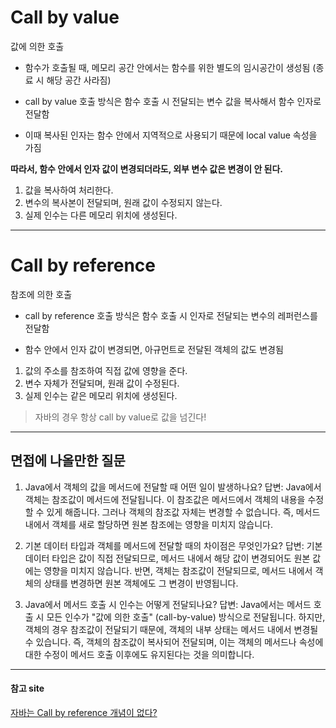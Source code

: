 # Call by value

값에 의한 호출

- 함수가 호출될 때, 메모리 공간 안에서는 함수를 위한 별도의 임시공간이 생성됨 (종료 시 해당 공간 사라짐)

- call by value 호출 방식은 함수 호출 시 전달되는 변수 값을 복사해서 함수 인자로 전달함

- 이때 복사된 인자는 함수 안에서 지역적으로 사용되기 때문에 local value 속성을 가짐


**따라서, 함수 안에서 인자 값이 변경되더라도, 외부 변수 값은 변경이 안 된다.**

1. 값을 복사하여 처리한다.
2. 변수의 복사본이 전달되며, 원래 값이 수정되지 않는다.
3. 실제 인수는 다른 메모리 위치에 생성된다.

---
# Call by reference

참조에 의한 호출

- call by reference 호출 방식은 함수 호출 시 인자로 전달되는 변수의 레퍼런스를 전달함

- 함수 안에서 인자 값이 변경되면, 아규먼트로 전달된 객체의 값도 변경됨

1. 값의 주소를 참조하여 직접 값에 영향을 준다.
2. 변수 자체가 전달되며, 원래 값이 수정된다.
3. 실제 인수는 같은 메모리 위치에 생성된다.


> 자바의 경우 항상 call by value로 값을 넘긴다!





--- 
## 면접에 나올만한 질문
1. Java에서 객체의 값을 메서드에 전달할 때 어떤 일이 발생하나요?
답변: Java에서 객체는 참조값이 메서드에 전달됩니다. 이 참조값은 메서드에서 객체의 내용을 수정할 수 있게 해줍니다. 그러나 객체의 참조값 자체는 변경할 수 없습니다. 즉, 메서드 내에서 객체를 새로 할당하면 원본 참조에는 영향을 미치지 않습니다.

2. 기본 데이터 타입과 객체를 메서드에 전달할 때의 차이점은 무엇인가요?
답변: 기본 데이터 타입은 값이 직접 전달되므로, 메서드 내에서 해당 값이 변경되어도 원본 값에는 영향을 미치지 않습니다. 반면, 객체는 참조값이 전달되므로, 메서드 내에서 객체의 상태를 변경하면 원본 객체에도 그 변경이 반영됩니다.

3. Java에서 메서드 호출 시 인수는 어떻게 전달되나요?
답변: Java에서는 메서드 호출 시 모든 인수가 "값에 의한 호출" (call-by-value) 방식으로 전달됩니다. 하지만, 객체의 경우 참조값이 전달되기 때문에, 객체의 내부 상태는 메서드 내에서 변경될 수 있습니다. 즉, 객체의 참조값이 복사되어 전달되며, 이는 객체의 메서드나 속성에 대한 수정이 메서드 호출 이후에도 유지된다는 것을 의미합니다.

---

#### 참고 site
[자바는 Call by reference 개념이 없다?](https://inpa.tistory.com/entry/JAVA-%E2%98%95-%EC%9E%90%EB%B0%94%EB%8A%94-Call-by-reference-%EA%B0%9C%EB%85%90%EC%9D%B4-%EC%97%86%EB%8B%A4-%E2%9D%93)
